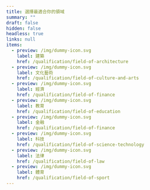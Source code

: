 ```yaml
---
title: 選擇最適合你的領域
summary: ""
draft: false
hidden: false
headless: true
links: null
items:
  - preview: /img/dummy-icon.svg
    label: 建築
    href: /qualification/field-of-architecture
  - preview: /img/dummy-icon.svg
    label: 文化藝術
    href: /qualification/field-of-culture-and-arts
  - preview: /img/dummy-icon.svg
    label: 經濟
    href: /qualification/field-of-finance
  - preview: /img/dummy-icon.svg
    label: 教育
    href: /qualification/field-of-education
  - preview: /img/dummy-icon.svg
    label: 金融
    href: /qualification/field-of-finance
  - preview: /img/dummy-icon.svg
    label: 科技
    href: /qualification/field-of-science-technology
  - preview: /img/dummy-icon.svg
    label: 法律
    href: /qualification/field-of-law
  - preview: /img/dummy-icon.svg
    label: 體育
    href: /qualification/field-of-sport
---
```

<!-- This text is never used -->
